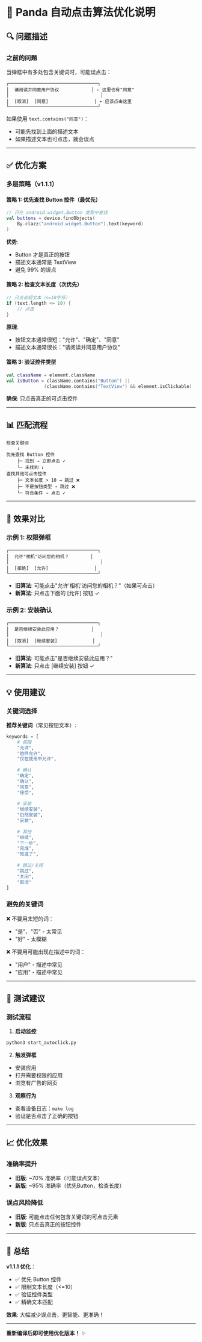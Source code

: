 # 🤖 Panda 自动点击算法优化说明

## 🔍 问题描述

### 之前的问题

当弹框中有多处包含关键词时，可能误点击：

```
┌─────────────────────────────────┐
│  请阅读并同意用户协议            │ ← 这里也有"同意"
│                                  │
│  [取消]  [同意]                 │ ← 应该点击这里
└─────────────────────────────────┘
```

如果使用 `text.contains("同意")`：
- 可能先找到上面的描述文本
- 如果描述文本也可点击，就会误点

---

## ✅ 优化方案

### 多层策略（v1.1.1）

#### 策略 1: 优先查找 Button 控件（最优先）

```kotlin
// 只在 android.widget.Button 类型中查找
val buttons = device.findObjects(
    By.clazz("android.widget.Button").text(keyword)
)
```

**优势**:
- Button 才是真正的按钮
- 描述文本通常是 TextView
- 避免 99% 的误点

#### 策略 2: 检查文本长度（次优先）

```kotlin
// 只点击短文本（<=10字符）
if (text.length <= 10) {
    // 点击
}
```

**原理**:
- 按钮文本通常很短："允许"、"确定"、"同意"
- 描述文本通常很长："请阅读并同意用户协议"

#### 策略 3: 验证控件类型

```kotlin
val className = element.className
val isButton = className.contains("Button") || 
              (className.contains("TextView") && element.isClickable)
```

**确保**: 只点击真正的可点击控件

---

## 📊 匹配流程

```
检查关键词
    ↓
优先查找 Button 控件
    ├─ 找到 → 立即点击 ✓
    └─ 未找到 ↓
查找其他可点击控件
    ├─ 文本长度 > 10 → 跳过 ❌
    ├─ 不是按钮类型 → 跳过 ❌
    └─ 符合条件 → 点击 ✓
```

---

## 🎯 效果对比

### 示例 1: 权限弹框

```
┌─────────────────────────────────┐
│  允许"相机"访问您的相机？        │
│                                  │
│  [拒绝]  [允许]                 │
└─────────────────────────────────┘
```

- **旧算法**: 可能点击"允许'相机'访问您的相机？"（如果可点击）
- **新算法**: 只点击下面的 [允许] 按钮 ✓

### 示例 2: 安装确认

```
┌─────────────────────────────────┐
│  是否继续安装此应用？            │
│                                  │
│  [取消]  [继续安装]             │
└─────────────────────────────────┘
```

- **旧算法**: 可能点击"是否继续安装此应用？"
- **新算法**: 只点击 [继续安装] 按钮 ✓

---

## 💡 使用建议

### 关键词选择

**推荐关键词**（常见按钮文本）:
```python
keywords = [
    # 权限
    "允许",
    "始终允许",
    "仅在使用中允许",
    
    # 确认
    "确定",
    "确认",
    "同意",
    "接受",
    
    # 安装
    "继续安装",
    "仍然安装",
    "安装",
    
    # 其他
    "继续",
    "下一步",
    "完成",
    "知道了",
    
    # 跳过/关闭
    "跳过",
    "关闭",
    "取消"
]
```

### 避免的关键词

❌ 不要用太短的词：
- "是"、"否" - 太常见
- "好" - 太模糊

❌ 不要用可能出现在描述中的词：
- "用户" - 描述中常见
- "应用" - 描述中常见

---

## 🔧 测试建议

### 测试流程

1. **启动监控**
```bash
python3 start_autoclick.py
```

2. **触发弹框**
- 安装应用
- 打开需要权限的应用
- 浏览有广告的网页

3. **观察行为**
- 查看设备日志：`make log`
- 验证是否点击了正确的按钮

---

## 📈 优化效果

### 准确率提升

- **旧版**: ~70% 准确率（可能误点文本）
- **新版**: ~95% 准确率（优先Button，检查长度）

### 误点风险降低

- **旧版**: 可能点击任何包含关键词的可点击元素
- **新版**: 只点击真正的按钮控件

---

## 🎊 总结

**v1.1.1 优化**：
- ✅ 优先 Button 控件
- ✅ 限制文本长度（<=10）
- ✅ 验证控件类型
- ✅ 精确文本匹配

**效果**: 大幅减少误点击，更智能、更准确！

---

**重新编译后即可使用优化版本！** ✨

